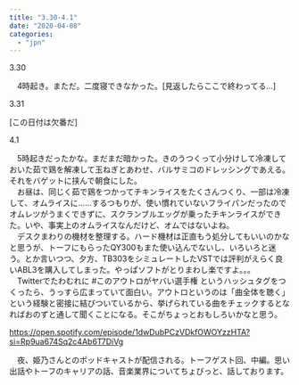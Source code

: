 ```yaml
---
title: "3.30-4.1"
date: "2020-04-08"
categories: 
  - "jpn"
---
```


3.30

　4時起き。まただ。二度寝できなかった。\[見返したらここで終わってる…\]

3.31

\[この日付は欠番だ\]

4.1

　5時起きだったかな。まだまだ暗かった。きのうつくって小分けして冷凍しておいた茹で鶏を解凍して玉ねぎとあわせ、バルサミコのドレッシングであえる。それをバゲットに挟んで朝食にした。  
　お昼は、同じく茹で鶏をつかってチキンライスをたくさんつくり、一部は冷凍して、オムライスに……するつもりが、使い慣れていないフライパンだったのでオムレツがうまくできずに、スクランブルエッグが乗ったチキンライスができた。いや、事実上のオムライスなんだけど、オムではないよね。  
　デスクまわりの機材を整理する。ハード機材は正直もう処分してもいいのかなと思うが、トーフにもらったQY300もまた使い込んでないし、いろいろと迷う。とか言いつつ、夕方、TB303をシミュレートしたVSTでは評判がえらく良いABL3を購入してしまった。やっぱソフトがとりまわし楽ですよ。。。  
　Twitterでたわむれに #このアウトロがヤバい選手権 というハッシュタグをつくったら、うっすら広まっていて面白い。アウトロというのは「曲全体を聴く」という経験と密接に結びついているから、挙げられている曲をチェックするとなればおのずと通して聞くことになる。そこがちょっとおもしろいかなと思う。

https://open.spotify.com/episode/1dwDubPCzVDkfOWOYzzHTA?si=Rp9ua674Sq2c4Ab6T7DiVg

　夜、姫乃さんとのポッドキャストが配信される。トーフゲスト回、中編。思い出話やトーフのキャリアの話、音楽業界についてちょびっと、話しております。
